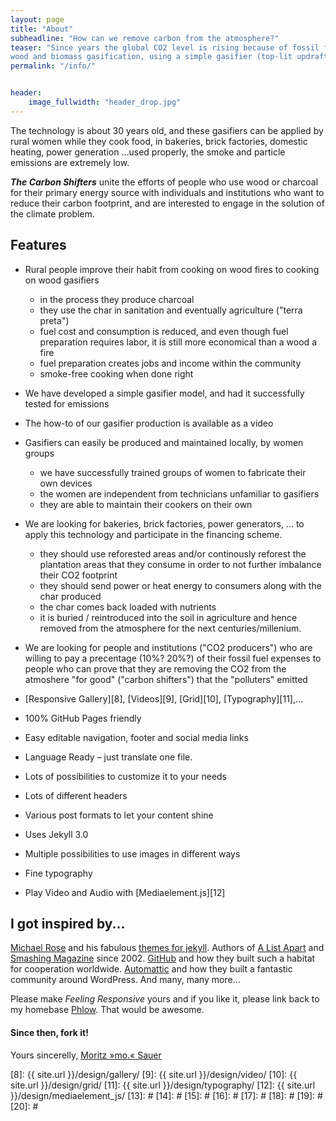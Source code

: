```yaml
---
layout: page
title: "About"
subheadline: "How can we remove carbon from the atmosphere?"
teaser: "Since years the global CO2 level is rising because of fossil fuel consumption, but there is a simple technology to effectively bring it down through a worldwide effort:
wood and biomass gasification, using a simple gasifier (top-lit updraft gasifiers a.k.a. TLUD) that produces black carbon i.e. charcoal. This carbon is introduced into processes other than burning, or cooking, or incineration, and eventually returned to the soil, effectively inverting the mining and pumping of fossil carbon, and inverting the catastrophic climate effects. Billions of people, who now cook on wood and charcoal, can be included in this strategy. So can several industries that consume fossil fuels. If you consume electricity, drive cars, ride buses or airplanes, or make a living in the energy sector, please join us to help fix the problem that we are all creating. We will try and reward you! "
permalink: "/info/"


header:
    image_fullwidth: "header_drop.jpg"
---
```

The technology is about 30 years old, and these gasifiers can be applied by rural women while they cook food, in bakeries, brick factories, domestic heating, power generation ...used properly, the smoke and particle emissions are extremely low.

_**The Carbon Shifters**_ unite the efforts of people who use wood or charcoal for their primary energy source with individuals and institutions who want to reduce their carbon footprint, and are interested to engage in the solution of the climate problem. 

## Features

* Rural people improve their habit from cooking on wood fires to cooking on wood gasifiers
  * in the process they produce charcoal
  * they use the char in sanitation and eventually agriculture ("terra preta")
  * fuel cost and consumption is reduced, and even though fuel preparation requires labor, it is still more economical than a wood a fire
  * fuel preparation creates jobs and income within the community
  * smoke-free cooking when done right
* We have developed a simple gasifier model, and had it successfully tested for emissions 
* The how-to of our gasifier production is available as a video  
* Gasifiers can easily be produced and maintained locally, by women groups
  * we have successfully trained groups of women to fabricate their own devices 
  * the women are independent from technicians unfamiliar to gasifiers 
  * they are able to maintain their cookers on their own
* We are looking for bakeries, brick factories, power generators, ... to apply this technology and participate in the financing scheme. 
  * they should use reforested areas and/or continously reforest the plantation areas that they consume in order to not further imbalance their CO2 footprint
  * they should send power or heat energy to consumers along with the char produced   
  * the char comes back loaded with nutrients
  * it is buried / reintroduced into the soil in agriculture and hence removed from the atmosphere for the next centuries/millenium.
   
   
* We are looking for people and institutions ("CO2 producers") who are willing to pay a precentage (10%? 20%?) of their fossil fuel expenses to people who can prove that they are removing the CO2 from the atmoshere "for good" ("carbon shifters") that the "polluters" emitted
* [Responsive Gallery][8], [Videos][9], [Grid][10], [Typography][11],...
* 100% GitHub Pages friendly
* Easy editable navigation, footer and social media links
* Language Ready – just translate one file.
* Lots of possibilities to customize it to your needs
* Lots of different headers
* Various post formats to let your content shine
* Uses Jekyll 3.0
* Multiple possibilities to use images in different ways
* Fine typography
* Play Video and Audio with [Mediaelement.js][12]



## I got inspired by...

[Michael Rose][1] and his fabulous [themes for jekyll][2]. Authors of [A List Apart][4] and [Smashing Magazine][5] since 2002. [GitHub][6] and how they built such a habitat for cooperation worldwide. [Automattic][3] and how they built a fantastic community around WordPress. And many, many more...

Please make *Feeling Responsive* yours and if you like it, please link back to my homebase <a href="http://phlow.de/">Phlow</a>. That would be awesome.

#### Since then, fork it!

Yours sincerelly, [Moritz »mo.« Sauer][7]


 [1]: http://mademistakes.com/about/
 [2]: http://mademistakes.com/work/jekyll-themes/
 [3]: http://automattic.com/
 [4]: http://alistapart.com/
 [5]: http://www.smashingmagazine.com/
 [6]: https://github.com/
 [7]: http://sauer.io
 [8]: {{ site.url }}/design/gallery/
 [9]: {{ site.url }}/design/video/
 [10]: {{ site.url }}/design/grid/
 [11]: {{ site.url }}/design/typography/
 [12]: {{ site.url }}/design/mediaelement_js/
 [13]: #
 [14]: #
 [15]: #
 [16]: #
 [17]: #
 [18]: #
 [19]: #
 [20]: #
